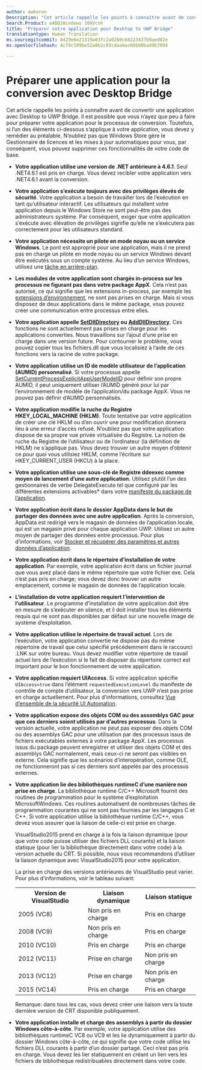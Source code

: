 ```yaml
---
author: awkoren
Description: "Cet article rappelle les points à connaître avant de convertir une application avec Desktop to UWP Bridge. Il est possible que vous n’ayez que peu à faire pour préparer votre application pour le processus de conversion."
Search.Product: eADQiWindows 10XVcnh
title: "Préparer votre application pour Desktop to UWP Bridge"
translationtype: Human Translation
ms.sourcegitcommit: 8429e6e21319a03fc2a0260c68223437b9aed02e
ms.openlocfilehash: 4cf9c509be52a8b2c03cdaa9ac68b98ba49b7094

---
```


# Préparer une application pour la conversion avec Desktop Bridge

Cet article rappelle les points à connaître avant de convertir une application avec Desktop to UWP Bridge. Il est possible que vous n’ayez que peu à faire pour préparer votre application pour le processus de conversion. Toutefois, si l’un des éléments ci-dessous s’applique à votre application, vous devez y remédier au préalable. N’oubliez pas que Windows Store gère le Gestionnaire de licences et les mises à jour automatiques pour vous, par conséquent, vous pouvez supprimer ces fonctionnalités de votre code de base.

+ __Votre application utilise une version de .NET antérieure à 4.6.1__. Seul .NET4.6.1 est pris en charge. Vous devez recibler votre application vers .NET4.6.1 avant la conversion. 

+ __Votre application s’exécute toujours avec des privilèges élevés de sécurité__. Votre application a besoin de travailler lors de l’exécution en tant qu’utilisateur interactif. Les utilisateurs qui installent votre application depuis le Windows Store ne sont peut-être pas des administrateurs système. Par conséquent, exiger que votre application s’exécute avec élévation de privilèges signifie qu’elle ne s’exécutera pas correctement pour les utilisateurs standard.

+ __Votre application nécessite un pilote en mode noyau ou un service Windows__. Le pont est approprié pour une application, mais il ne prend pas en charge un pilote en mode noyau ou un service Windows devant être exécutés sous un compte système. Au lieu d’un service Windows, utilisez une [tâche en arrière-plan](https://msdn.microsoft.com/windows/uwp/launch-resume/create-and-register-a-background-task).

+ __Les modules de votre application sont chargés in-process sur les processus ne figurant pas dans votre package AppX__. Cela n’est pas autorisé, ce qui signifie que les extensions in-process, par exemple les [extensions d’environnement](https://msdn.microsoft.com/library/windows/desktop/dd758089.aspx), ne sont pas prises en charge. Mais si vous disposez de deux applications dans le même package, vous pouvez créer une communication entre processus entre elles.

+ __Votre application appelle [SetDllDirectory](https://msdn.microsoft.com/library/windows/desktop/ms686203) ou [AddDllDirectory](https://msdn.microsoft.com/library/windows/desktop/hh310513)__. Ces fonctions ne sont actuellement pas prises en charge pour les applications converties. Nous travaillons sur l’ajout d’une prise en charge dans une version future. Pour contourner le problème, vous pouvez copier tous les fichiers.dll que vous localisiez à l’aide de ces fonctions vers la racine de votre package. 

+ __Votre application utilise un ID de modèle utilisateur de l’application (AUMID) personnalisé__. Si votre processus appelle [SetCurrentProcessExplicitAppUserModelID](https://msdn.microsoft.com/library/windows/desktop/dd378422.aspx) pour définir son propre AUMID, il peut uniquement utiliser l’AUMID généré pour lui par l’environnement de modèle de l’application/du package AppX. Vous ne pouvez pas définir d’AUMID personnalisés.

+ __Votre application modifie la ruche du Registre HKEY_LOCAL_MACHINE (HKLM)__. Toute tentative par votre application de créer une clé HKLM ou d’en ouvrir une pour modification donnera lieu à une erreur d’accès refusé. N’oubliez pas que votre application dispose de sa propre vue privée virtualisée du Registre. La notion de ruche du Registre de l’utilisateur ou de l’ordinateur (la définition de HKLM) ne s’applique pas. Vous devez trouver un autre moyen d’obtenir ce pour quoi vous utilisiez HKLM, comme l’écriture sur HKEY_CURRENT_USER (HKCU) à la place.

+ __Votre application utilise une sous-clé de Registre ddeexec comme moyen de lancement d’une autre application__. Utilisez plutôt l’un des gestionnaires de verbe DelegateExecute tel que configuré par les différentes extensions activables* dans votre [manifeste du package de l’application](https://msdn.microsoft.com/library/windows/apps/br211474.aspx).

+ __Votre application écrit dans le dossier AppData dans le but de partager des données avec une autre application__. Après la conversion, AppData est redirigé vers le magasin de données de l’application locale, qui est un magasin privé pour chaque application UWP. Utilisez un autre moyen de partager des données entre processus. Pour plus d’informations, voir [Stocker et récupérer des paramètres et autres données d’application](https://msdn.microsoft.com/windows/uwp/app-settings/store-and-retrieve-app-data).

+ __Votre application écrit dans le répertoire d’installation de votre application__. Par exemple, votre application écrit dans un fichier journal que vous avez placé dans le même répertoire que votre fichier exe. Cela n’est pas pris en charge; vous devez donc trouver un autre emplacement, comme le magasin de données de l’application locale.

+ __L’installation de votre application requiert l’intervention de l’utilisateur__. Le programme d’installation de votre application doit être en mesure de s’exécuter en silence, et il doit installer tous les éléments requis qui ne sont pas disponibles par défaut sur une nouvelle image de système d’exploitation.

+ __Votre application utilise le répertoire de travail actuel__. Lors de l’exécution, votre application convertie ne dispose pas du même répertoire de travail que celui spécifié précédemment dans le raccourci .LNK sur votre bureau. Vous devez modifier votre répertoire de travail actuel lors de l’exécution si le fait de disposer du répertoire correct est important pour le bon fonctionnement de votre application.

+ __Votre application requiert UIAccess__. Si votre application spécifie `UIAccess=true` dans l’élément `requestedExecutionLevel` du manifeste de contrôle de compte d’utilisateur, la conversion vers UWP n’est pas prise en charge actuellement. Pour plus d’informations, consultez [Vue d’ensemble de la sécurité UI Automation](https://msdn.microsoft.com/library/ms742884.aspx).

+ __Votre application expose des objets COM ou des assemblys GAC pour que ces derniers soient utilisés par d’autres processus__. Dans la version actuelle, votre application ne peut pas exposer des objets COM ou des assemblys GAC pour une utilisation par des processus issus de fichiers exécutables externes à votre package AppX. Les processus issus du package peuvent enregistrer et utiliser des objets COM et des assemblys GAC normalement, mais ceux-ci ne seront pas visibles en externe. Cela signifie que les scénarios d’interopération, comme OLE, ne fonctionneront pas si ces derniers sont appelés par des processus externes. 

+ __Votre application lie des bibliothèques runtimeC d’une manière non prise en charge__. La bibliothèque runtime C/C++ Microsoft fournit des routines de programmation pour le système d’exploitation MicrosoftWindows. Ces routines automatisent de nombreuses tâches de programmation courantes qui ne sont pas fournies par les langages C et C++. Si votre application utilise la bibliothèque runtime C/C++, vous devez vous assurer que la liaison de celle-ci est prise en charge. 
    
    VisualStudio2015 prend en charge à la fois la liaison dynamique (pour que votre code puisse utiliser des fichiers DLL courants) et la liaison statique (pour lier la bibliothèque directement dans votre code) à la version actuelle du CRT. Si possible, nous vous recommandons d’utiliser la liaison dynamique avec VisualStudio2015 pour votre application. 

    La prise en charge des versions antérieures de VisualStudio peut varier. Pour plus d’informations, voir le tableau suivant: 

    <table>
    <th>Version de VisualStudio</td><th>Liaison dynamique</th><th>Liaison statique</th></th>
    <tr><td>2005 (VC8)</td><td>Non pris en charge</td><td>Pris en charge</td>
    <tr><td>2008 (VC9)</td><td>Non pris en charge</td><td>Pris en charge</td>
    <tr><td>2010 (VC10)</td><td>Pris en charge</td><td>Pris en charge</td>
    <tr><td>2012 (VC11)</td><td>Prise en charge</td><td>Non pris en charge</td>
    <tr><td>2013 (VC12)</td><td>Prise en charge</td><td>Non pris en charge</td>
    <tr><td>2015 (VC14)</td><td>Pris en charge</td><td>Pris en charge</td>
    </table>
    
    Remarque: dans tous les cas, vous devez créer une liaison vers la toute dernière version de CRT disponible publiquement.

+ __Votre application installe et charge des assemblys à partir du dossier Windows côte-à-côte__. Par exemple, votre application utilise des bibliothèques runtimeC VC8 ou VC9 et les lie dynamiquement à partir du dossier Windows côte-à-côte, ce qui signifie que votre code utilise les fichiers DLL courants à partir d’un dossier partagé. Ceci n’est pas pris en charge. Vous devez les lier statiquement en créant un lien vers les fichiers de bibliothèque redistribuables directement dans votre code.


<!--HONumber=Nov16_HO1-->


